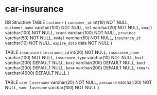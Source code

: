 # car-insurance

DB Structure
TABLE `customer` (
  `customer_id` int(10) NOT NULL,
  `customer_name` varchar(100) NOT NULL,
  `tel` varchar(20) NOT NULL,
  `email` varchar(100) NOT NULL,
  `brand` varchar(100) NOT NULL,
  `province` varchar(50) NOT NULL,
  `model` varchar(50) NOT NULL,
  `insurance_id` varchar(10) NOT NULL,
  `expire_date` date NOT NULL
)

TABLE `insurance` (
  `insurance_id` int(20) NOT NULL,
  `insurance_name` varchar(100) NOT NULL,
  `insurance_type` varchar(10) NOT NULL,
  `box1` varchar(200) DEFAULT NULL,
  `box2` varchar(200) DEFAULT NULL,
  `box3` varchar(200) DEFAULT NULL,
  `box4` varchar(200) DEFAULT NULL,
  `remark` varchar(4000) DEFAULT NULL
)

TABLE `user` (
  `username` varchar(20) NOT NULL,
  `password` varchar(20) NOT NULL,
  `name_lastname` varchar(100) NOT NULL
)
